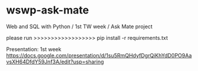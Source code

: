 # wswp-ask-mate
Web and SQL with Python / 1st TW week / Ask Mate project

please run >>>>>>>>>>>>>>>>>>         pip install -r requirements.txt

Presentation: 1st week https://docs.google.com/presentation/d/1su5RmQHdyfDgrQiKhYdD0PO9AavsXH64DfdY59Jnf3A/edit?usp=sharing
